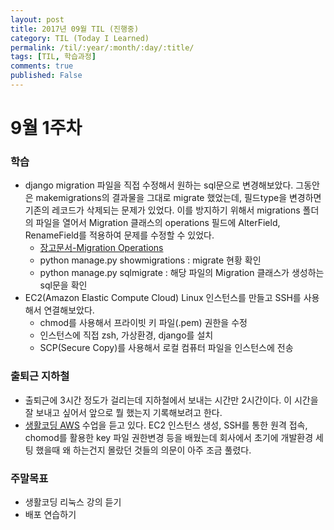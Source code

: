 ```yaml
---
layout: post
title: 2017년 09월 TIL (진행중)
category: TIL (Today I Learned)
permalink: /til/:year/:month/:day/:title/
tags: [TIL, 학습과정]
comments: true
published: False
---
```


# 9월 1주차

### 학습
- django migration 파일을 직접 수정해서 원하는 sql문으로 변경해보았다. 그동안은 makemigrations의 결과물을 그대로 migrate 했었는데, 필드type을 변경하면 기존의 레코드가 삭제되는 문제가 있었다. 이를 방지하기 위해서 migrations 폴더의 파일을 열어서 Migration 클래스의 operations 필드에 AlterField, RenameField를 적용하여 문제를 수정할 수 있었다.
  - [장고문서-Migration Operations](https://docs.djangoproject.com/ko/1.11/ref/migration-operations/)
  - python manage.py showmigrations <app-name> : migrate 현황 확인
  - python manage.py sqlmigrate <app-name> <file-name> : 해당 파일의 Migration 클래스가 생성하는 sql문을 확인
- EC2(Amazon Elastic Compute Cloud) Linux 인스턴스를 만들고 SSH를 사용해서 연결해보았다.
  - chmod를 사용해서 프라이빗 키 파일(.pem) 권한을 수정
  - 인스턴스에 직접 zsh, 가상환경, django를 설치
  - SCP(Secure Copy)를 사용해서 로컬 컴퓨터 파일을 인스턴스에 전송

### 출퇴근 지하철
- 출퇴근에 3시간 정도가 걸리는데 지하철에서 보내는 시간만 2시간이다. 이 시간을 잘 보내고 싶어서 앞으로 뭘 했는지 기록해보려고 한다.
- [생활코딩 AWS](https://opentutorials.org/course/2717/11268) 수업을 듣고 있다. EC2 인스턴스 생성, SSH를 통한 원격 접속, chomod를 활용한 key 파일 권한변경 등을 배웠는데 회사에서 초기에 개발환경 세팅 했을때 왜 하는건지 몰랐던 것들의 의문이 아주 조금 풀렸다.

### 주말목표
- 생활코딩 리눅스 강의 듣기
- 배포 연습하기
